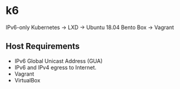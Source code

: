 # k6
IPv6-only Kubernetes -> LXD -> Ubuntu 18.04 Bento Box -> Vagrant

## Host Requirements

- IPv6 Global Unicast Address (GUA)
- IPv6 and IPv4 egress to Internet.
- Vagrant
- VirtualBox
